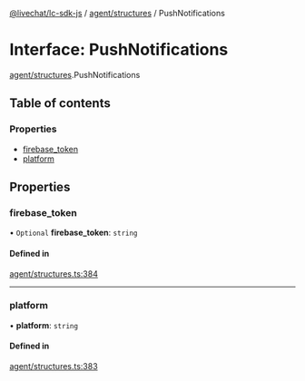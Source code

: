 [@livechat/lc-sdk-js](../README.md) / [agent/structures](../modules/agent_structures.md) / PushNotifications

# Interface: PushNotifications

[agent/structures](../modules/agent_structures.md).PushNotifications

## Table of contents

### Properties

- [firebase\_token](agent_structures.PushNotifications.md#firebase_token)
- [platform](agent_structures.PushNotifications.md#platform)

## Properties

### firebase\_token

• `Optional` **firebase\_token**: `string`

#### Defined in

[agent/structures.ts:384](https://github.com/livechat/lc-sdk-js/blob/11cc290/src/agent/structures.ts#L384)

___

### platform

• **platform**: `string`

#### Defined in

[agent/structures.ts:383](https://github.com/livechat/lc-sdk-js/blob/11cc290/src/agent/structures.ts#L383)
